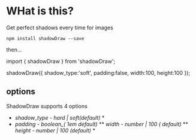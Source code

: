 # WHat is this?

Get perfect shadows every time for images

`npm install shadowDraw --save`

then...

import { shadowDraw } from 'shadowDraw';

shadowDraw({
    shadow_type:'soft',
    padding:false,
    width:100,
    height:100
});

## options 

ShadowDraw supports 4 options 

* *shadow_type - _hard | soft_(default)* *
* *padding - boolean_( 1em default)* ** 
*width - number | 100 ( default)* ** 
*height - number | 100 (default)* *